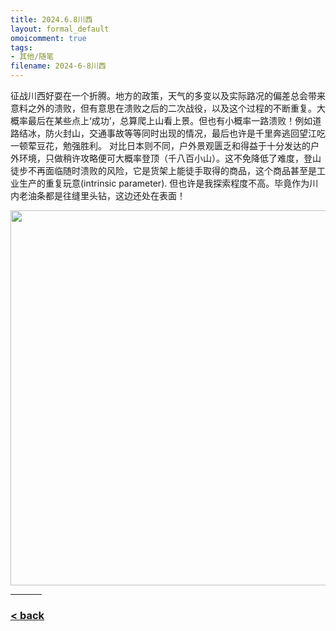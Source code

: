 ```yaml
---
title: 2024.6.8川西
layout: formal_default
omoicomment: true
tags:
- 其他/随笔
filename: 2024-6-8川西
---
```


征战川西好耍在一个折腾。地方的政策，天气的多变以及实际路况的偏差总会带来意料之外的溃败，但有意思在溃败之后的二次战役，以及这个过程的不断重复。大概率最后在某些点上‘成功’，总算爬上山看上景。但也有小概率一路溃败！例如道路结冰，防火封山，交通事故等等同时出现的情况，最后也许是千里奔逃回望江吃一顿荤豆花，勉强胜利。
对比日本则不同，户外景观匮乏和得益于十分发达的户外环境，只做稍许攻略便可大概率登顶（千八百小山）。这不免降低了难度，登山徒步不再面临随时溃败的风险，它是货架上能徒手取得的商品，这个商品甚至是工业生产的重复玩意(intrinsic parameter). 但也许是我探索程度不高。毕竟作为川内老油条都是往缝里头钻，这边还处在表面！

<img src="https://drive.google.com/thumbnail?id=1sQMP3ZR0MPYPCRfvhIt-84czeOL5zx--&sz=w1500" width="600px"/>
<hr style="width:50px;text-align:left;margin-left:0">

### [< back](https://wzetto.github.io/wz369.github.io/omoi_main/omoi.html)

<script>
  window.onload = function(){
    let txt = document.getElementById("side_text");
    txt.innerHTML = "";
  }
</script>
